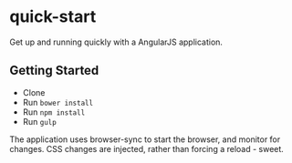 # quick-start

Get up and running quickly with a AngularJS application.

## Getting Started

- Clone
- Run `bower install`
- Run `npm install`
- Run `gulp`

The application uses browser-sync to start the browser, and monitor for changes.  CSS changes are injected, rather than forcing a reload - sweet.